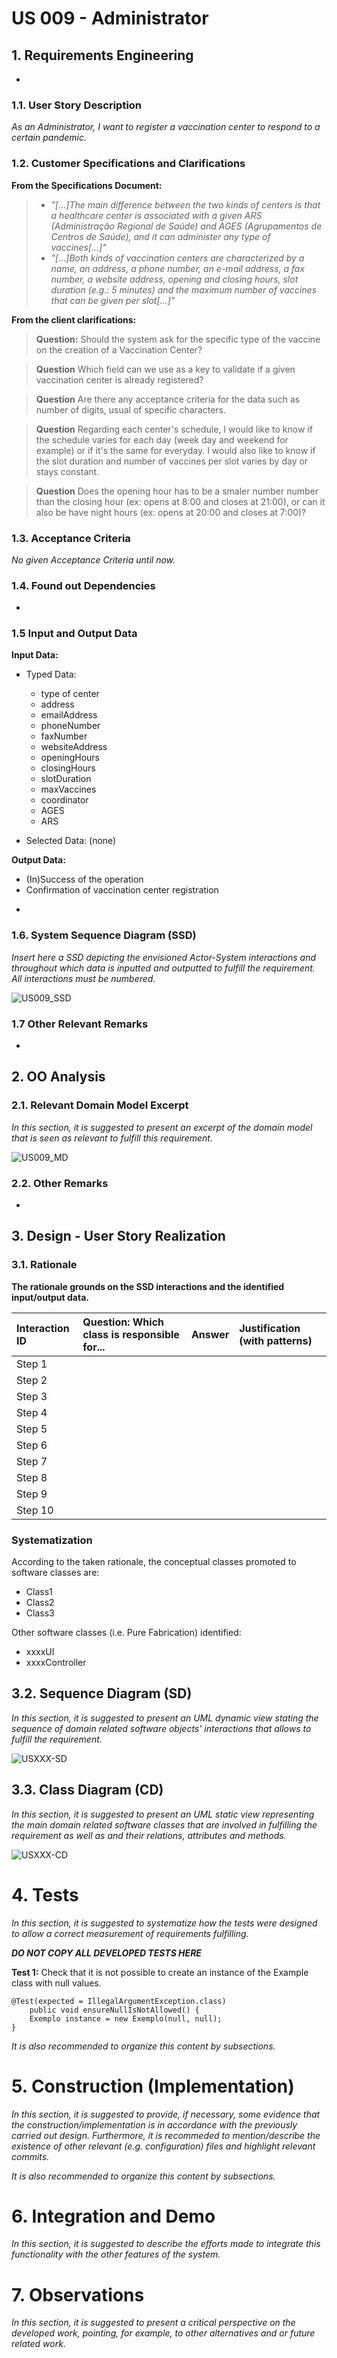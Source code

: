 # US 009 - Administrator

## 1. Requirements Engineering

-

### 1.1. User Story Description

*As an Administrator, I want to register a vaccination center to respond to a certain pandemic.*

### 1.2. Customer Specifications and Clarifications 
**From the Specifications Document:**

>- *"[...]The main difference between the two kinds of centers is
  that a healthcare center is associated with a given ARS (Administração Regional de Saúde) and
  AGES (Agrupamentos de Centros de Saúde), and it can administer any type of vaccines[...]"*
>- *"[...]Both kinds of
  vaccination centers are characterized by a name, an address, a phone number, an e-mail address, a
  fax number, a website address, opening and closing hours, slot duration (e.g.: 5 minutes) and the
  maximum number of vaccines that can be given per slot[...]"*

**From the client clarifications:**


> **Question:** Should the system ask for the specific type of the vaccine on the creation of a Vaccination Center?

> **Question** Which field can we use as a key to validate if a given vaccination center is already registered?

> **Question** Are there any acceptance criteria for the data such as number of digits, usual of specific characters.

> **Question** Regarding each center's schedule, I would like to know if the schedule varies for each day (week day and weekend for example) or if it's the same for everyday.
I would also like to know if the slot duration and number of vaccines per slot varies by day or stays constant.

>**Question** Does the opening hour has to be a smaler number number than the closing hour (ex: opens at 8:00 and closes at 21:00), or can it also be have night hours (ex: opens at 20:00 and closes at 7:00)?

### 1.3. Acceptance Criteria

*No given Acceptance Criteria until now.*

### 1.4. Found out Dependencies

-

### 1.5 Input and Output Data

**Input Data:**
* Typed Data:
  * type of center
  * address
  * emailAddress
  * phoneNumber
  * faxNumber
  * websiteAddress
  * openingHours
  * closingHours
  * slotDuration
  * maxVaccines
  * coordinator
  * AGES
  * ARS

* Selected Data: (none)

**Output Data:**
* (In)Success of the operation
* Confirmation of vaccination center registration 
-


### 1.6. System Sequence Diagram (SSD)

*Insert here a SSD depicting the envisioned Actor-System interactions and throughout which data is inputted and outputted to fulfill the requirement. All interactions must be numbered.*

![US009_SSD](US009_SSD.svg)


### 1.7 Other Relevant Remarks

-


## 2. OO Analysis

### 2.1. Relevant Domain Model Excerpt 
*In this section, it is suggested to present an excerpt of the domain model that is seen as relevant to fulfill this requirement.* 

![US009_MD](US009_MD.svg)

### 2.2. Other Remarks

-


## 3. Design - User Story Realization 

### 3.1. Rationale

**The rationale grounds on the SSD interactions and the identified input/output data.**

| Interaction ID | Question: Which class is responsible for... | Answer  | Justification (with patterns)  |
|:-------------  |:--------------------- |:------------|:---------------------------- |
| Step 1  		 |							 |             |                              |
| Step 2  		 |							 |             |                              |
| Step 3  		 |							 |             |                              |
| Step 4  		 |							 |             |                              |
| Step 5  		 |							 |             |                              |
| Step 6  		 |							 |             |                              |              
| Step 7  		 |							 |             |                              |
| Step 8  		 |							 |             |                              |
| Step 9  		 |							 |             |                              |
| Step 10  		 |							 |             |                              |  


### Systematization ##

According to the taken rationale, the conceptual classes promoted to software classes are: 

 * Class1
 * Class2
 * Class3

Other software classes (i.e. Pure Fabrication) identified: 
 * xxxxUI  
 * xxxxController

## 3.2. Sequence Diagram (SD)

*In this section, it is suggested to present an UML dynamic view stating the sequence of domain related software objects' interactions that allows to fulfill the requirement.* 

![USXXX-SD](USXXX-SD.svg)

## 3.3. Class Diagram (CD)

*In this section, it is suggested to present an UML static view representing the main domain related software classes that are involved in fulfilling the requirement as well as and their relations, attributes and methods.*

![USXXX-CD](USXXX-CD.svg)

# 4. Tests 
*In this section, it is suggested to systematize how the tests were designed to allow a correct measurement of requirements fulfilling.* 

**_DO NOT COPY ALL DEVELOPED TESTS HERE_**

**Test 1:** Check that it is not possible to create an instance of the Example class with null values. 

	@Test(expected = IllegalArgumentException.class)
		public void ensureNullIsNotAllowed() {
		Exemplo instance = new Exemplo(null, null);
	}

*It is also recommended to organize this content by subsections.* 

# 5. Construction (Implementation)

*In this section, it is suggested to provide, if necessary, some evidence that the construction/implementation is in accordance with the previously carried out design. Furthermore, it is recommeded to mention/describe the existence of other relevant (e.g. configuration) files and highlight relevant commits.*

*It is also recommended to organize this content by subsections.* 

# 6. Integration and Demo 

*In this section, it is suggested to describe the efforts made to integrate this functionality with the other features of the system.*


# 7. Observations

*In this section, it is suggested to present a critical perspective on the developed work, pointing, for example, to other alternatives and or future related work.*





